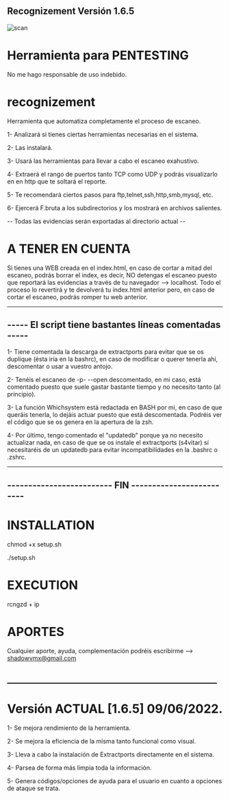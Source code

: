 ## Recognizement Versión 1.6.5

![scan](https://user-images.githubusercontent.com/92258683/160210905-2c764dac-0da4-483f-b621-cc8d96724d8e.jpg)

# Herramienta para PENTESTING

No me hago responsable de uso indebido.

# recognizement
Herramienta que automatiza completamente el proceso de escaneo.

1- Analizará si tienes ciertas herramientas necesarias en el sistema.

2- Las instalará.

3- Usará las herramientas para llevar a cabo el escaneo exahustivo.

4- Extraerá el rango de puertos tanto TCP como UDP y podrás visualizarlo en en http que te soltará el reporte.

5- Te recomendará ciertos pasos para ftp,telnet,ssh,http,smb,mysql, etc.

6- Ejercerá F.bruta a los subdirectorios y los mostrará en archivos salientes.



-- Todas las evidencias serán exportadas al directorio actual --



# A TENER EN CUENTA

Si tienes una WEB creada en el index.html, en caso de cortar a mitad del escaneo, podrás borrar el index, es decir, NO detengas el escaneo puesto que reportará las evidencias a través de tu navegador --> localhost. Todo el proceso lo revertirá y te devolverá tu index.html anterior pero, en caso de cortar el escaneo, podrás romper tu web anterior.



-------------------------------------------------------
----- El script tiene bastantes líneas comentadas -----
-------------------------------------------------------

1- Tiene comentada la descarga de extractports para evitar que se os duplique (ésta iría en la bashrc), en caso de modificar o querer tenerla ahí, descomentar o usar a vuestro antojo.

2- Tenéis el escaneo de -p- --open descomentado, en mi caso, está comentado puesto que suele gastar bastante tiempo y no necesito tanto (al principio).

3- La función Whichsystem está redactada en BASH por mi, en caso de que queráis tenerla, lo dejáis actuar puesto que está descomentada. Podréis ver el código que se os genera en la apertura de la zsh.

4- Por último, tengo comentado el "updatedb" porque ya no necesito actualizar nada, en caso de que se os instale el extractports (s4vitar) sí necesitaréis de un updatedb para evitar incompatibilidades en la .bashrc o .zshrc.


-------------------------------------------------------
------------------------- FIN -------------------------
-------------------------------------------------------

# INSTALLATION
chmod +x setup.sh

./setup.sh


# EXECUTION
rcngzd + ip
  
  
# APORTES
Cualquier aporte, ayuda, complementación podréis escribirme --> shadowvmx@gmail.com

## _________________________________________________

# Versión ACTUAL [1.6.5] 09/06/2022.

1- Se mejora rendimiento de la herramienta.

2- Se mejora la eficiencia de la misma tanto funcional como visual.

3- Lleva a cabo la instalación de Extractports directamente en el sistema.

4- Parsea de forma más limpia toda la información.

5- Genera códigos/opciones de ayuda para el usuario en cuanto a opciones de ataque se trata.



